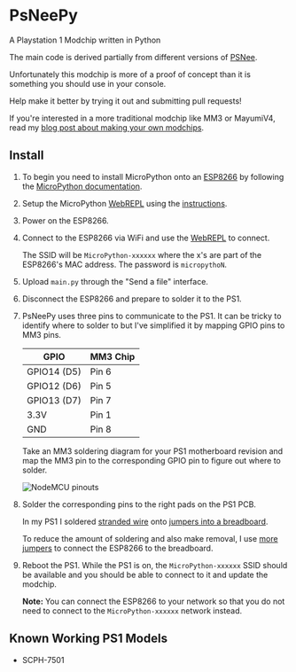 # PsNeePy
A Playstation 1 Modchip written in Python

The main code is derived partially from different versions of [PSNee](https://github.com/kalymos/PsNee).

Unfortunately this modchip is more of a proof of concept than it is something you should use in your console.

Help make it better by trying it out and submitting pull requests!

If you're interested in a more traditional modchip like MM3 or MayumiV4, read my [blog post about making your own modchips](https://blog.kchung.co/making-playstation-modchips/).

## Install

1. To begin you need to install MicroPython onto an [ESP8266](https://amzn.to/2K4HdTq) by following the [MicroPython documentation](https://docs.micropython.org/en/latest/esp8266/esp8266/tutorial/intro.html).

2. Setup the MicroPython [WebREPL](http://micropython.org/webrepl/) using the [instructions](https://docs.micropython.org/en/latest/esp8266/esp8266/tutorial/repl.html#webrepl-a-prompt-over-wifi).

3. Power on the ESP8266.

4. Connect to the ESP8266 via WiFi and use the [WebREPL](http://micropython.org/webrepl/) to connect.

    The SSID will be `MicroPython-xxxxxx` where the x's are part of the ESP8266's MAC address. The password is `micropythoN`.

5. Upload `main.py` through the "Send a file" interface.

6. Disconnect the ESP8266 and prepare to solder it to the PS1.

7. PsNeePy uses three pins to communicate to the PS1. It can be tricky to identify where to solder to but I've simplified it by mapping GPIO pins to MM3 pins.

    | GPIO        | MM3 Chip  |
    | ----------- | --------- |
    | GPIO14 (D5) | Pin 6     |
    | GPIO12 (D6) | Pin 5     |
    | GPIO13 (D7) | Pin 7     |
    | 3.3V        | Pin 1     |
    | GND         | Pin 8     |

    Take an MM3 soldering diagram for your PS1 motherboard revision and map the MM3 pin to the corresponding GPIO pin to figure out where to solder.

    ![NodeMCU pinouts](https://raw.githubusercontent.com/wiki/ColdHeat/PsNeePy/images/nodemcu.png)

4. Solder the corresponding pins to the right pads on the PS1 PCB.

    In my PS1 I soldered [stranded wire](https://amzn.to/2IaBHcL) onto [jumpers into a breadboard](https://amzn.to/2llKUG7).

    To reduce the amount of soldering and also make removal, I use [more jumpers](https://amzn.to/2lloqoE) to connect the ESP8266 to the breadboard.

7. Reboot the PS1. While the PS1 is on, the `MicroPython-xxxxxx` SSID should be available and you should be able to connect to it and update the modchip.

    **Note:** You can connect the ESP8266 to your network so that you do not need to connect to the `MicroPython-xxxxxx` network instead.

## Known Working PS1 Models

 * SCPH-7501